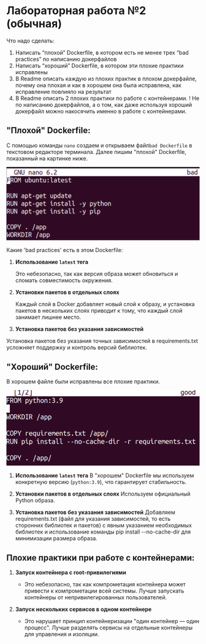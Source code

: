 # Лабораторная работа №2 (обычная)
Что надо сделать:
1. Написать “плохой” Dockerfile, в котором есть не менее трех “bad practices” по написанию докерфайлов
2. Написать “хороший” Dockerfile, в котором эти плохие практики исправлены
3. В Readme описать каждую из плохих практик в плохом докерфайле, почему она плохая и как в хорошем она была исправлена, как исправление повлияло на результат
4. В Readme описать 2 плохих практики по работе с контейнерами. ! Не по написанию докерфайлов, а о том, как даже используя хороший докерфайл можно накосячить именно в работе с контейнерами.


## "Плохой" Dockerfile:
С помощью команды `nano` создаем и открываем файл`bad Dockerfile` в текстовом редакторе терминала. Далее пишим "плохой" Dockerfile, показанный на картинке ниже.

![Image alt](https://github.com/lisalaktionova/itmo_devops-clouds/blob/main/DevOps/Laba_2/bad.png)

Какие 'bad practices' есть в этом Dockerfile:
1. **Использование `latest` тега**

   Это небезопасно, так как версия образа может обновиться и сломать совместимость окружения.

2. **Установки пакетов в отдельных слоях**

   Каждый слой в Docker добавляет новый слой к образу, и установка пакетов в нескольких слоях приводит к тому, что каждый слой занимает лишнее место.

3. **Установка пакетов без указания зависимостей**

  Установка пакетов без указания точных зависимостей в requirements.txt усложняет поддержку и контроль версий библиотек.
   
  
## "Хороший" Dockerfile:
В хорошем файле были исправлены все плохие практики.

![Image alt](https://github.com/lisalaktionova/itmo_devops-clouds/blob/main/DevOps/Laba_2/good.png)

1. **Использование `latest` тега**
     В "хорошем" Dockerfile мы используем конкретную версию (`python:3.9`), что гарантирует стабильность.

2. **Установки пакетов в отдельных слоях**
     Используем официальный Python образа.
   
3. **Установка пакетов без указания зависимостей**
     Добавляем requirements.txt (файл для указания зависимостей, то есть сторонних библиотек и пакетов) с явным указанием необходимых библиотек и использование команды pip install --no-cache-dir для минимизации размера образа.
     

## Плохие практики при работе с контейнерами:

1. **Запуск контейнера с root-привилегиями**
   - Это небезопасно, так как компрометация контейнера может привести к компрометации всей системы. Лучше запускать контейнеры от непривилегированных пользователей.

2. **Запуск нескольких сервисов в одном контейнере**
   - Это нарушает принцип контейнеризации "один контейнер — один процесс". Лучше разделять сервисы на отдельные контейнеры для управления и изоляции.
